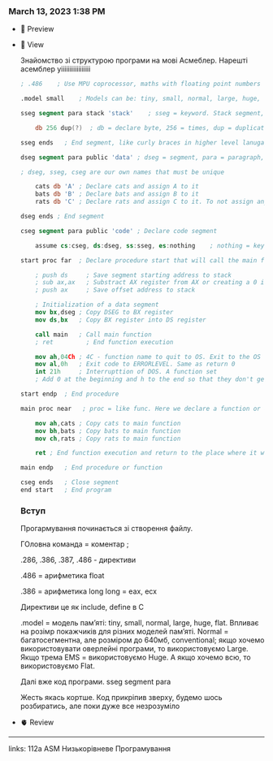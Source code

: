 
### March 13, 2023 1:38 PM

- 👀 Preview
- 🧠 View
    
    Знайомство зі структурою програми на мові Асмеблер. Нарешті асемблер уііііііііііііііііі
    
    ```nasm
    ; .486    ; Use MPU coprocessor, maths with floating point numbers
    
    .model small    ; Models can be: tiny, small, normal, large, huge, flat
    
    sseg segment para stack 'stack'    ; sseg = keyword. Stack segment, beginning of stack declaration, third parameter can be: para / byte / word / dword, stack indicates that its a stack, 'stack' is a marker of the segment
    
        db 256 dup(?)  ; db = declare byte, 256 = times, dup = duplicate, (?) = no initial value. We take 256 1-byte segments without any initial values
    
    sseg ends   ; End segment, like curly braces in higher level lanugages
    
    dseg segment para public 'data' ; dseg = segment, para = paragraph, public = can access all data. Segment to access date in the program
    
    ; dseg, sseg, cseg are our own names that must be unique
    
        cats db 'A' ; Declare cats and assign A to it
        bats db 'B' ; Declare bats and assign B to it
        rats db 'C' ; Declare rats and assign C to it. To not assign any values use ? instead of data assigning
    
    dseg ends ; End segment
    
    cseg segment para public 'code' ; Declare code segment
    
        assume cs:cseg, ds:dseg, ss:sseg, es:nothing    ; nothing = keyword. Here we declare that all those segments assosiate with 
    
    start proc far  ; Declare procedure start that will call the main function. Entry point or a beginning of program execution
    
        ; push ds     ; Save segment starting address to stack
        ; sub ax,ax   ; Substract AX register from AX or creating a 0 in AX register
        ; push ax     ; Save offset address to stack
    
        ; Initialization of a data segment
        mov bx,dseg ; Copy DSEG to BX register
        mov ds,bx   ; Copy BX register into DS register
    
        call main   ; Call main function
        ; ret         ; End function execution
    
        mov ah,04Ch ; 4C - function name to quit to OS. Exit to the OS
        mov al,0h   ; Exit code to ERRORLEVEL. Same as return 0
        int 21h     ; Interrupttion of DOS. A function set
        ; Add 0 at the beginning and h to the end so that they don't get confused with variable names. All HEX numbers we start with 0 and end with h
    
    start endp  ; End procedure 
    
    main proc near   ; proc = like func. Here we declare a function or a procedure called main
    
        mov ah,cats ; Copy cats to main function
        mov bh,bats ; Copy bats to main function
        mov ch,rats ; Copy rats to main function
    
        ret ; End function execution and return to the place where it was called
    
    main endp   ; End procedure or function
    
    cseg ends   ; Close segment
    end start   ; End program
    ```
    
    ### Вступ
    
    Прогармування починається зі створення файлу. 
    
    ГОловна команда = коментар ;
    
    .286, .386, .387, .486 - директиви
    
    .486 = арифметика float
    
    .386 = арифметика long long = eax, ecx
    
    Директиви це як include, define в С
    
    .model = модель пам’яті: tiny, small, normal, large, huge, flat. Впливає на розімр покажчиків для різних моделей пам’яті. Normal = багатосегментна, але розміром до 640мб, conventional; якщо хочемо використовувати оверлейні програми, то використовуємо Large. Якщо трема EMS = використовуємо Huge. А якщо хочемо всю, то використовуємо Flat. 
    
    Далі вже код програми. sseg segment para
    
    Жесть якась кортше. Код прикріпив зверху, будемо шось розбиратись, але поки дуже все незрозуміло
    
- 🫀 Review



---

links: 112a ASM Низькорівневе Програмування

